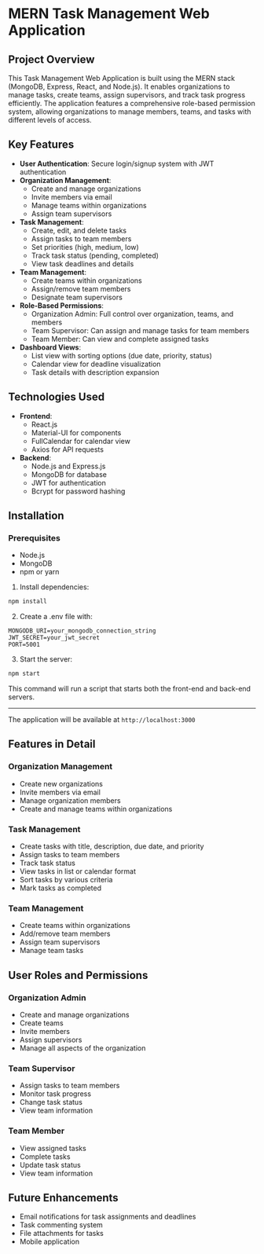 # MERN Task Management Web Application

## Project Overview
This Task Management Web Application is built using the MERN stack (MongoDB, Express, React, and Node.js). It enables organizations to manage tasks, create teams, assign supervisors, and track task progress efficiently. The application features a comprehensive role-based permission system, allowing organizations to manage members, teams, and tasks with different levels of access.

## Key Features
- **User Authentication**: Secure login/signup system with JWT authentication
- **Organization Management**: 
  - Create and manage organizations
  - Invite members via email
  - Manage teams within organizations
  - Assign team supervisors
- **Task Management**:
  - Create, edit, and delete tasks
  - Assign tasks to team members
  - Set priorities (high, medium, low)
  - Track task status (pending, completed)
  - View task deadlines and details
- **Team Management**:
  - Create teams within organizations
  - Assign/remove team members
  - Designate team supervisors
- **Role-Based Permissions**:
  - Organization Admin: Full control over organization, teams, and members
  - Team Supervisor: Can assign and manage tasks for team members
  - Team Member: Can view and complete assigned tasks
- **Dashboard Views**:
  - List view with sorting options (due date, priority, status)
  - Calendar view for deadline visualization
  - Task details with description expansion

## Technologies Used
- **Frontend**: 
  - React.js
  - Material-UI for components
  - FullCalendar for calendar view
  - Axios for API requests
- **Backend**: 
  - Node.js and Express.js
  - MongoDB for database
  - JWT for authentication
  - Bcrypt for password hashing

## Installation

### Prerequisites
- Node.js
- MongoDB
- npm or yarn


1. Install dependencies:
```bash
npm install
```

2. Create a .env file with:
```
MONGODB_URI=your_mongodb_connection_string
JWT_SECRET=your_jwt_secret
PORT=5001
```

3. Start the server:
```bash
npm start
```
This command will run a script that starts both the front-end and back-end servers.

---

The application will be available at `http://localhost:3000`

## Features in Detail

### Organization Management
- Create new organizations
- Invite members via email
- Manage organization members
- Create and manage teams within organizations

### Task Management
- Create tasks with title, description, due date, and priority
- Assign tasks to team members
- Track task status
- View tasks in list or calendar format
- Sort tasks by various criteria
- Mark tasks as completed

### Team Management
- Create teams within organizations
- Add/remove team members
- Assign team supervisors
- Manage team tasks

## User Roles and Permissions

### Organization Admin
- Create and manage organizations
- Create teams
- Invite members
- Assign supervisors
- Manage all aspects of the organization

### Team Supervisor
- Assign tasks to team members
- Monitor task progress
- Change task status
- View team information

### Team Member
- View assigned tasks
- Complete tasks
- Update task status
- View team information

## Future Enhancements
- Email notifications for task assignments and deadlines
- Task commenting system
- File attachments for tasks
- Mobile application


